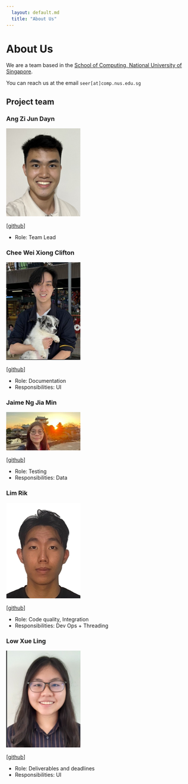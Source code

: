 ```yaml
---
  layout: default.md
  title: "About Us"
---
```


# About Us

We are a team based in the [School of Computing, National University of Singapore](http://www.comp.nus.edu.sg).

You can reach us at the email `seer[at]comp.nus.edu.sg`

## Project team

### Ang Zi Jun Dayn

<img src="images/dayn-1.png" width="200px">

[[github](https://github.com/dayn-1)]

* Role: Team Lead

### Chee Wei Xiong Clifton

<img src="images/cliftonchee.png" width="200px">

[[github](http://github.com/cliftonchee)]

* Role: Documentation
* Responsibilities: UI

### Jaime Ng Jia Min

<img src="images/thatgirljam.png" width="200px">

[[github](http://github.com/thatgirljam)]

* Role: Testing
* Responsibilities: Data

### Lim Rik

<img src="images/limrik.png" width="200px">

[[github](http://github.com/limrik)]

* Role: Code quality, Integration
* Responsibilities: Dev Ops + Threading

### Low Xue Ling

<img src="images/xuelinglow.png" width="200px">

[[github](http://github.com/xuelinglow)]

* Role: Deliverables and deadlines
* Responsibilities: UI

